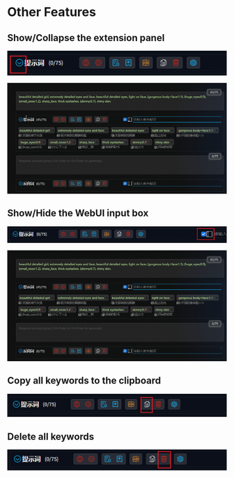 # Other Features

## Show/Collapse the extension panel

![](./assets/images/OtherFeatures/hide_panel.png)

![](./assets/images/demo.fold.gif)

## Show/Hide the WebUI input box

![](./assets/images/OtherFeatures/hide_input.png)

![](./assets/images/demo.show_input.gif)

## Copy all keywords to the clipboard

![](./assets/images/OtherFeatures/copy.png)

## Delete all keywords

![](./assets/images/OtherFeatures/delete.png)
